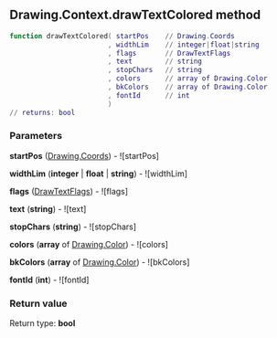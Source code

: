 ## Drawing.Context.drawTextColored method


```lua
function drawTextColored( startPos    // Drawing.Coords
                        , widthLim    // integer|float|string
                        , flags       // DrawTextFlags
                        , text        // string
                        , stopChars   // string
                        , colors      // array of Drawing.Color
                        , bkColors    // array of Drawing.Color
                        , fontId      // int
                        )
// returns: bool
```


### Parameters

**startPos** ([Drawing.Coords](../../Drawing/Coords.md)) - ![startPos]

**widthLim** (**integer** | **float** | **string**) - ![widthLim]

**flags** ([DrawTextFlags](../../DrawTextFlags.md)) - ![flags]

**text** (**string**) - ![text]

**stopChars** (**string**) - ![stopChars]

**colors** (**array** of [Drawing.Color](../../Drawing/Color.md)) - ![colors]

**bkColors** (**array** of [Drawing.Color](../../Drawing/Color.md)) - ![bkColors]

**fontId** (**int**) - ![fontId]

### Return value

Return type: **bool**

